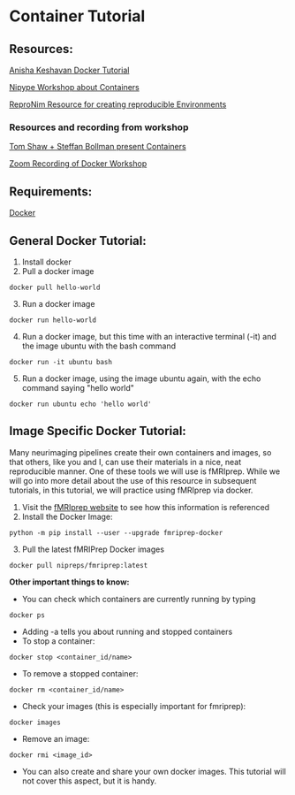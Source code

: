 # Container Tutorial

## Resources:
[Anisha Keshavan Docker Tutorial](https://slides.com/anishakeshavan/introduction-to-docker/#/7)

[Nipype Workshop about Containers](http://nipy.org/workshops/2017-03-boston/lectures/lesson-container/#34)

[ReproNim Resource for creating reproducible Environments](http://www.repronim.org/module-dataprocessing/04-containers/)

### Resources and recording from workshop
[Tom Shaw + Steffan Bollman present Containers](https://drive.google.com/file/d/1H_sbsB7R-iWyrd3eUbxsBR0vB8dj6hhO/view?usp=sharing)

[Zoom Recording of Docker Workshop](https://drive.google.com/drive/folders/1wIoUhIonIguL-jhp7SKOYAitvfo-Pm5Y?usp=sharing)

## Requirements:
[Docker](https://www.docker.com/)

## General Docker Tutorial:

1. Install docker
2. Pull a docker image
```
docker pull hello-world
```
3. Run a docker image
```
docker run hello-world
```
4. Run a docker image, but this time with an interactive terminal (-it) and the image ubuntu with the bash command
```
docker run -it ubuntu bash
```
5. Run a docker image, using the image ubuntu again, with the echo command saying "hello world"
```
docker run ubuntu echo 'hello world'
```
## Image Specific Docker Tutorial:
Many neurimaging pipelines create their own containers and images, so that others, like you and I, can use their materials in a nice, neat reproducible manner. One of these tools we will use is fMRIprep. While we will go into more detail about the use of this resource in subsequent tutorials, in this tutorial, we will practice using fMRIprep via docker.

1. Visit the [fMRIprep website](https://fmriprep.org/en/stable/docker.html#run-docker) to see how this information is referenced
2. Install the Docker Image:
```
python -m pip install --user --upgrade fmriprep-docker
```
3. Pull the latest fMRIPrep Docker images
```
docker pull nipreps/fmriprep:latest
```

**Other important things to know:**

- You can check which containers are currently running by typing
```
docker ps
```
- Adding -a tells you about running and stopped containers
- To stop a container:
```
docker stop <container_id/name>
```
- To remove a stopped container:
```
docker rm <container_id/name> 
```
- Check your images (this is especially important for fmriprep):
```
docker images
```
- Remove an image:
```
docker rmi <image_id>
```

- You can also create and share your own docker images. This tutorial will not cover this aspect, but it is handy. 
